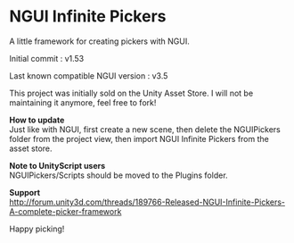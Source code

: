 NGUI Infinite Pickers
=====================

A little framework for creating pickers with NGUI.

Initial commit : v1.53

Last known compatible NGUI version : v3.5

This project was initially sold on the Unity Asset Store. I will not be maintaining it anymore, feel free to fork!

<b>How to update</b>
<br>
Just like with NGUI, first create a new scene, then delete the NGUIPickers folder from the project view, then import NGUI Infinite Pickers from the asset store.

<b>Note to UnityScript users</b> 
<br>
NGUIPickers/Scripts should be moved to the Plugins folder.

<b>Support</b>
<br>
http://forum.unity3d.com/threads/189766-Released-NGUI-Infinite-Pickers-A-complete-picker-framework

Happy picking!
